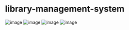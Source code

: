 # library-management-system
![image](https://github.com/shyam0511/library-management-system/assets/108168576/f0cc3bdf-bfbd-4e46-93ed-803026b0c2f0)
![image](https://github.com/shyam0511/library-management-system/assets/108168576/d512eae3-2771-4c37-acff-86071666d983)
![image](https://github.com/shyam0511/library-management-system/assets/108168576/5f1d79e1-0be6-4f70-90d9-f5e94d300d4f)
![image](https://github.com/shyam0511/library-management-system/assets/108168576/cc73376c-50aa-45c6-b5fb-43c8d2fe5d04)

